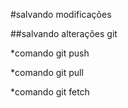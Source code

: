 #salvando modificações

##salvando alterações git

*comando git push 

*comando git pull

*comando git fetch
